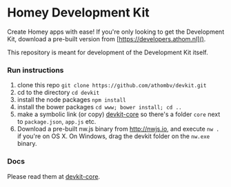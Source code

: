 # Homey Development Kit

Create Homey apps with ease! If you're only looking to get the Development Kit, download a pre-built version from [https://developers.athom.nl]().

This repository is meant for development of the Development Kit itself.

### Run instructions

1. clone this repo ```git clone https://github.com/athombv/devkit.git```
2. cd to the directory ```cd devkit```
3. install the node packages ```npm install```
4. install the bower packages ```cd www; bower install; cd ..```
5. make a symbolic link (or copy) [devkit-core](https://github.com/printhom/devkit-core) so there's a folder `core` next to `package.json`, `app.js` etc.
6. Download a pre-built nw.js binary from http://nwjs.io, and execute `nw .` if you're on OS X. On Windows, drag the devkit folder on the `nw.exe` binary.

### Docs
Please read them at [devkit-core](https://github.com/printhom/devkit-core).